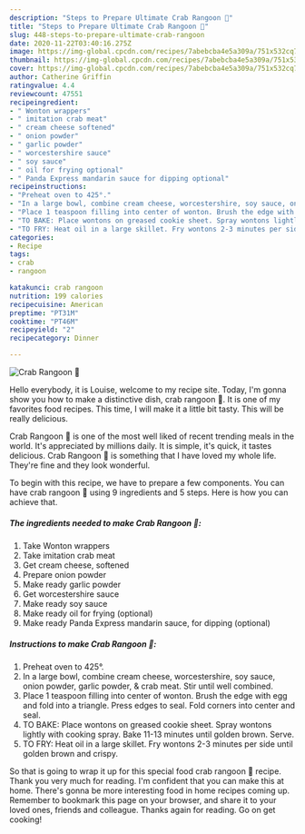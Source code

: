 ```yaml
---
description: "Steps to Prepare Ultimate Crab Rangoon 🦀"
title: "Steps to Prepare Ultimate Crab Rangoon 🦀"
slug: 448-steps-to-prepare-ultimate-crab-rangoon
date: 2020-11-22T03:40:16.275Z
image: https://img-global.cpcdn.com/recipes/7abebcba4e5a309a/751x532cq70/crab-rangoon-🦀-recipe-main-photo.jpg
thumbnail: https://img-global.cpcdn.com/recipes/7abebcba4e5a309a/751x532cq70/crab-rangoon-🦀-recipe-main-photo.jpg
cover: https://img-global.cpcdn.com/recipes/7abebcba4e5a309a/751x532cq70/crab-rangoon-🦀-recipe-main-photo.jpg
author: Catherine Griffin
ratingvalue: 4.4
reviewcount: 47551
recipeingredient:
- " Wonton wrappers"
- " imitation crab meat"
- " cream cheese softened"
- " onion powder"
- " garlic powder"
- " worcestershire sauce"
- " soy sauce"
- " oil for frying optional"
- " Panda Express mandarin sauce for dipping optional"
recipeinstructions:
- "Preheat oven to 425°."
- "In a large bowl, combine cream cheese, worcestershire, soy sauce, onion powder, garlic powder, &amp; crab meat. Stir until well combined."
- "Place 1 teaspoon filling into center of wonton. Brush the edge with egg and fold into a triangle. Press edges to seal. Fold corners into center and seal."
- "TO BAKE: Place wontons on greased cookie sheet. Spray wontons lightly with cooking spray. Bake 11-13 minutes until golden brown. Serve."
- "TO FRY: Heat oil in a large skillet. Fry wontons 2-3 minutes per side until golden brown and crispy."
categories:
- Recipe
tags:
- crab
- rangoon

katakunci: crab rangoon 
nutrition: 199 calories
recipecuisine: American
preptime: "PT31M"
cooktime: "PT46M"
recipeyield: "2"
recipecategory: Dinner

---
```



![Crab Rangoon 🦀](https://img-global.cpcdn.com/recipes/7abebcba4e5a309a/751x532cq70/crab-rangoon-🦀-recipe-main-photo.jpg)

Hello everybody, it is Louise, welcome to my recipe site. Today, I'm gonna show you how to make a distinctive dish, crab rangoon 🦀. It is one of my favorites food recipes. This time, I will make it a little bit tasty. This will be really delicious.



Crab Rangoon 🦀 is one of the most well liked of recent trending meals in the world. It's appreciated by millions daily. It is simple, it's quick, it tastes delicious. Crab Rangoon 🦀 is something that I have loved my whole life. They're fine and they look wonderful.


To begin with this recipe, we have to prepare a few components. You can have crab rangoon 🦀 using 9 ingredients and 5 steps. Here is how you can achieve that.

<!--inarticleads1-->

##### The ingredients needed to make Crab Rangoon 🦀:

1. Take  Wonton wrappers
1. Take  imitation crab meat
1. Get  cream cheese, softened
1. Prepare  onion powder
1. Make ready  garlic powder
1. Get  worcestershire sauce
1. Make ready  soy sauce
1. Make ready  oil for frying (optional)
1. Make ready  Panda Express mandarin sauce, for dipping (optional)




<!--inarticleads2-->

##### Instructions to make Crab Rangoon 🦀:

1. Preheat oven to 425°.
1. In a large bowl, combine cream cheese, worcestershire, soy sauce, onion powder, garlic powder, &amp; crab meat. Stir until well combined.
1. Place 1 teaspoon filling into center of wonton. Brush the edge with egg and fold into a triangle. Press edges to seal. Fold corners into center and seal.
1. TO BAKE: Place wontons on greased cookie sheet. Spray wontons lightly with cooking spray. Bake 11-13 minutes until golden brown. Serve.
1. TO FRY: Heat oil in a large skillet. Fry wontons 2-3 minutes per side until golden brown and crispy.




So that is going to wrap it up for this special food crab rangoon 🦀 recipe. Thank you very much for reading. I'm confident that you can make this at home. There's gonna be more interesting food in home recipes coming up. Remember to bookmark this page on your browser, and share it to your loved ones, friends and colleague. Thanks again for reading. Go on get cooking!
